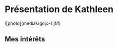 <!DOCTYPE hmtl>
<html lang="fr">
<head>
    <meta charset="UTF-8">
    <meta name="viewport" content="width=device-width, initial-scale=1.0">
     <h1> Présentation de Kathleen </h1>
     ![photo](medias/gojo-1.jfif)
</head>
<body>
    <h2> Mes intérêts </h2>
</body>
</html>

